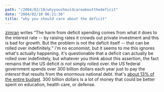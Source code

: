 ```yaml
---
path: "/2004/02/10/whyyoushouldcareaboutthedeficit" 
date: "2004/02/10 06:21:36" 
title: "why you should care about the deficit" 
---
```

<a href="http://www.winterspeak.com/2004_02_01_archive.html#107616980644349003">zimran</a> writes <q>The harm from deficit spending comes from what it does to the interest rate -- by raising rates it crowds out private investment and this is bad for growth. But the problem is not the deficit itself -- that can be rolled over indefinitely.</q> i'm no economist, but it seems to me this ignores what's actually happening. it's questionable that a deficit can actually be rolled over indefinitely, but whatever you think about this assertion, the fact remains that the US deficit *is not* simply rolled over. the US federal government spends over 300 billion dollars each year just to pay the *interest* that results from the enormous national debt. that's <a href="http://www.kowaldesign.com/budget/percentages.html">about 13% of the entire budget</a>. 300 billion dollars is a lot of money that could be better spent on education, health care, or defense.